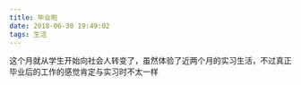 ```yaml
---
title: 毕业啦
date: 2018-06-30 19:49:02
tags: 生活
---
```

这个月就从学生开始向社会人转变了，虽然体验了近两个月的实习生活，不过真正毕业后的工作的感觉肯定与实习时不太一样
